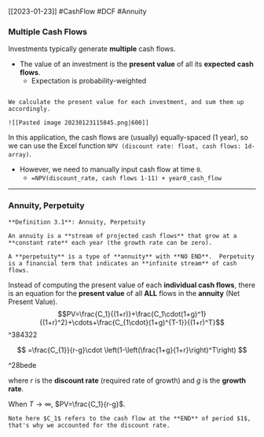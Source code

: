 [[2023-01-23]] #CashFlow #DCF #Annuity 

### Multiple Cash Flows
Investments typically generate **multiple** cash flows.
- The value of an investment is the **present value** of all its **expected** **cash flows**.
	- Expectation is probability-weighted

```ad-example

We calculate the present value for each investment, and sum them up accordingly.

![[Pasted image 20230123115845.png|600]]
```

In this application, the cash flows are (usually) equally-spaced (1 year),  so we can use the Excel function `NPV (discount rate: float, cash flows: 1d-array)`.
-  However, we need to manually input cash flow at time `0`.
	- `=NPV(discount_rate, cash flows 1-11) + year0_cash_flow`

---

### Annuity, Perpetuity

```ad-important
**Definition 3.1**: Annuity, Perpetuity

An annuity is a **stream of projected cash flows** that grow at a **constant rate** each year (the growth rate can be zero).

A **perpetuity** is a type of **annuity** with **NO END**.  Perpetuity is a financial term that indicates an **infinite stream** of cash flows.
```

Instead of computing the present value of each **individual cash flows**, there is an equation for the **present value** of all **ALL** flows in the **annuity** (Net Present Value).
$$PV=\frac{C_1}{(1+r)}+\frac{C_1\cdot(1+g)^1}{(1+r)^2}+\cdots+\frac{C_{1\cdot}(1+g)^{T-1}}{(1+r)^T}$$ ^384322

$$
=\frac{C_{1}}{r-g}\cdot \left(1-\left(\frac{1+g}{1+r}\right)^T\right)
$$

^28bede

where $r$ is the **discount rate** (required rate of growth) and $g$ is the **growth rate**.

When $T\to \infty$, $PV=\frac{C_1}{r-g}$.

```ad-note
Note here $C_1$ refers to the cash flow at the **END** of period $1$, that's why we accounted for the discount rate.
```

